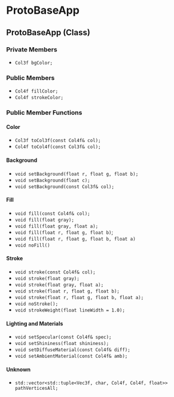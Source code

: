 # ProtoBaseApp

## ProtoBaseApp (Class)

### Private Members
  - `Col3f bgColor;`

### Public Members
  - `Col4f fillColor;`
  - `Col4f strokeColor;`

### Public Member Functions

#### Color
  - `Col3f toCol3f(const Col4f& col);`
  - `Col4f toCol4f(const Col3f& col);`

#### Background
  - `void setBackground(float r, float g, float b);`
  - `void setBackground(float c);`
  - `void setBackground(const Col3f& col);`

#### Fill
  - `void fill(const Col4f& col);`
  - `void fill(float gray);`
  - `void fill(float gray, float a);`
  - `void fill(float r, float g, float b)`;
  - `void fill(float r, float g, float b, float a)`
  - `void noFill()`

#### Stroke
  - `void stroke(const Col4f& col);`
  - `void stroke(float gray);`
  - `void stroke(float gray, float a);`
  - `void stroke(float r, float g, float b);`
  - `void stroke(float r, float g, float b, float a);`
  - `void noStroke();`
  - `void strokeWeight(float lineWidth = 1.0);`

#### Lighting and Materials
  - `void setSpecular(const Col4f& spec);`
  - `void setShininess(float shininess);`
  - `void setDiffuseMaterial(const Col4f& diff);`
  - `void setAmbientMaterial(const Col4f& amb);`

#### Unknown
  - `std::vector<std::tuple<Vec3f, char, Col4f, Col4f, float>> pathVerticesAll;`